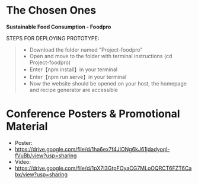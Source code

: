 # The Chosen Ones

**Sustainable Food Consumption - Foodpro**

STEPS FOR DEPLOYING PROTOTYPE:
>* Download the folder named "Project-foodpro"
>* Open and move to the folder with terminal instructions (cd Project-foodpro)
>* Enter【npm install】in your terminal
>* Enter【npm run serve】in your terminal
>* Now the website should be opened on your host, the homepage and recipe generator are accessible

# Conference Posters & Promotional Material
* Poster:
* https://drive.google.com/file/d/1ha6ex7f4JIONg6kJ61jdadyoql-fVuBb/view?usp=sharing
* Video:
* https://drive.google.com/file/d/1pX7I3GtpFOyaCG7MLoOQRCT6FZT6Cabx/view?usp=sharing
